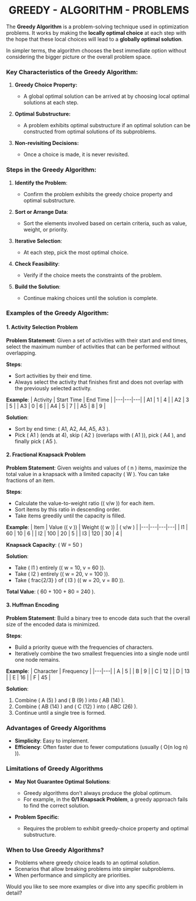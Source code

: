 <h1 align='center'>GREEDY - ALGORITHM - PROBLEMS</h1>

The **Greedy Algorithm** is a problem-solving technique used in optimization problems. It works by making the **locally optimal choice** at each step with the hope that these local choices will lead to a **globally optimal solution**. 

In simpler terms, the algorithm chooses the best immediate option without considering the bigger picture or the overall problem space.

### **Key Characteristics of the Greedy Algorithm:**

1. **Greedy Choice Property:** 
   - A global optimal solution can be arrived at by choosing local optimal solutions at each step.
   
2. **Optimal Substructure:**
   - A problem exhibits optimal substructure if an optimal solution can be constructed from optimal solutions of its subproblems.

3. **Non-revisiting Decisions:**
   - Once a choice is made, it is never revisited.

### **Steps in the Greedy Algorithm:**
1. **Identify the Problem**:
   - Confirm the problem exhibits the greedy choice property and optimal substructure.
   
2. **Sort or Arrange Data**:
   - Sort the elements involved based on certain criteria, such as value, weight, or priority.

3. **Iterative Selection**:
   - At each step, pick the most optimal choice.

4. **Check Feasibility**:
   - Verify if the choice meets the constraints of the problem.

5. **Build the Solution**:
   - Continue making choices until the solution is complete.

### **Examples of the Greedy Algorithm:**

#### **1. Activity Selection Problem**
**Problem Statement**:
Given a set of activities with their start and end times, select the maximum number of activities that can be performed without overlapping.

**Steps**:
- Sort activities by their end time.
- Always select the activity that finishes first and does not overlap with the previously selected activity.

**Example**:
| Activity | Start Time | End Time |
|---|---|---|
| A1       | 1          | 4        |
| A2       | 3          | 5        |
| A3       | 0          | 6        |
| A4       | 5          | 7        |
| A5       | 8          | 9        |

**Solution**:
- Sort by end time: ( A1, A2, A4, A5, A3 ).
- Pick ( A1 ) (ends at 4), skip ( A2 ) (overlaps with ( A1 )), pick ( A4 ), and finally pick ( A5 ).

#### **2. Fractional Knapsack Problem**
**Problem Statement**:
Given weights and values of ( n ) items, maximize the total value in a knapsack with a limited capacity ( W ). You can take fractions of an item.

**Steps**:
- Calculate the value-to-weight ratio (( v/w )) for each item.
- Sort items by this ratio in descending order.
- Take items greedily until the capacity is filled.

**Example**:
| Item | Value (( v )) | Weight (( w )) | ( v/w ) |
|---|---|---|---|
| I1   | 60              | 10               | 6         |
| I2   | 100             | 20               | 5         |
| I3   | 120             | 30               | 4         |

**Knapsack Capacity**: ( W = 50 )

**Solution**:
- Take ( I1 ) entirely (( w = 10, v = 60 )).
- Take ( I2 ) entirely (( w = 20, v = 100 )).
- Take ( frac{2/3} ) of ( I3 ) (( w = 20, v = 80 )).

**Total Value**: ( 60 + 100 + 80 = 240 ).

#### **3. Huffman Encoding**
**Problem Statement**:
Build a binary tree to encode data such that the overall size of the encoded data is minimized.

**Steps**:
- Build a priority queue with the frequencies of characters.
- Iteratively combine the two smallest frequencies into a single node until one node remains.

**Example**:
| Character | Frequency |
|---|---|
| A         | 5         |
| B         | 9         |
| C         | 12        |
| D         | 13        |
| E         | 16        |
| F         | 45        |

**Solution**:
1. Combine ( A (5) ) and ( B (9) ) into ( AB (14) ).
2. Combine ( AB (14) ) and ( C (12) ) into ( ABC (26) ).
3. Continue until a single tree is formed.

### **Advantages of Greedy Algorithms**
- **Simplicity**: Easy to implement.
- **Efficiency**: Often faster due to fewer computations (usually ( O(n log n) )).

### **Limitations of Greedy Algorithms**
- **May Not Guarantee Optimal Solutions**:
   - Greedy algorithms don’t always produce the global optimum.
   - For example, in the **0/1 Knapsack Problem**, a greedy approach fails to find the correct solution.
   
- **Problem Specific**:
   - Requires the problem to exhibit greedy-choice property and optimal substructure.

### **When to Use Greedy Algorithms?**
- Problems where greedy choice leads to an optimal solution.
- Scenarios that allow breaking problems into simpler subproblems.
- When performance and simplicity are priorities. 

Would you like to see more examples or dive into any specific problem in detail?
